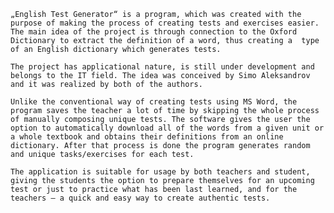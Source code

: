 	„English Test Generator“ is a program, which was created with the purpose of making the process of creating tests and exercises easier. The main idea of the project is through connection to the Oxford Dictionary to extract the definition of a word, thus creating a  type of an English dictionary which generates tests.

	The project has applicational nature, is still under development and belongs to the IT field. The idea was conceived by Simo Aleksandrov and it was realized by both of the authors.

	Unlike the conventional way of creating tests using MS Word, the program saves the teacher a lot of time by skipping the whole process of manually composing unique tests. The software gives the user the option to automatically download all of the words from a given unit or a whole textbook and obtains their definitions from an online dictionary. After that process is done the program generates random and unique tasks/exercises for each test.

	The application is suitable for usage by both teachers and student, giving the students the option to prepare themselves for an upcoming test or just to practice what has been last learned, and for the teachers – a quick and easy way to create authentic tests.
